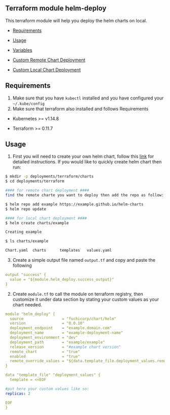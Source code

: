 ## Terraform module helm-deploy

This terraform module will help you deploy the helm charts on local.

- [Requirements](#Requirements)

- [Usage](#usage)

- [Variables](#variables)

- [Custom Remote Chart Deployment](#custom-remote-chart-deployment)

- [Custom Local Chart Deployment](#custom-local-chart-deployment)

## Requirements
1. Make sure that you have `kubectl` installed and you have configured your `~/.kube/config` 
2. Make sure that terraform also installed and follows Requirements

  * Kubernetes  >=  v1.14.8

  * Terraform >= 0.11.7


## Usage

1. First you will need to create your own helm chart, follow this [link](https://docs.bitnami.com/kubernetes/how-to/create-your-first-helm-chart/) for detailed instructions. If you would like to quickly create helm chart then run:

```sh
$ mkdir -p deployments/terraform/charts  
$ cd deployments/terraform

#### for remote chart deployment ####
find the remote charte you want to deploy then add the repo as follow:

$ helm repo add example https://example.github.io/helm-charts
$ helm repo update

#### for local chart deployment ####
$ helm create charts/example

Creating example

$ ls charts/example

Chart.yaml  charts      templates   values.yaml
```
3. Create a simple output file named `output.tf` and copy and paste the following
```yaml
output "success" {
  value = "${module.helm_deploy.success_output}"
}
```
2. Create `module.tf` to call the module on terraform registry, then customize it under data section by stating your custom values as your chart needed.
```yaml
module "helm_deploy" {
  source                 = "fuchicorp/chart/helm"
  version                = "0.0.10"
  deployment_endpoint    = "example.domain.com"
  deployment_name        = "example-deployment-name"
  deployment_environment = "dev"
  deployment_path        = "example/example"      
  release_version        = "#example chart version"
  remote_chart           = "true"
  enabled                = "true"
  remote_override_values = "${data.template_file.deployment_values.rendered}"
}
```
```yaml
data "template_file" "deployment_values" {
  template = <<EOF

#put here your custom values like so:
replicas: 2

EOF
}
```

